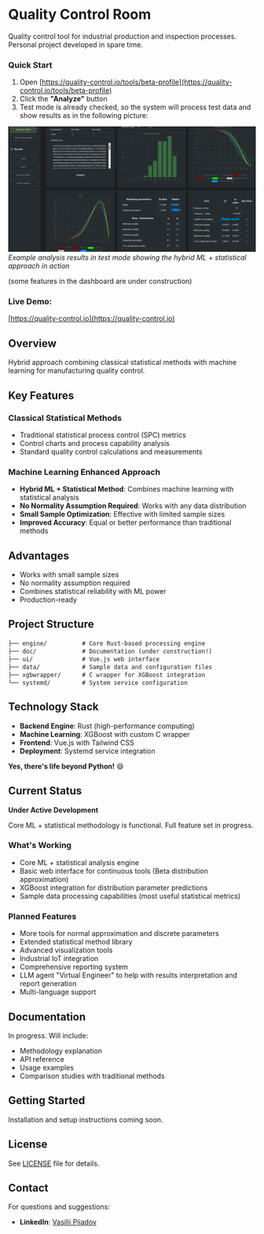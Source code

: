 # Quality Control Room

Quality control tool for industrial production and inspection processes. Personal project developed in spare time.

### Quick Start
1. Open [https://quality-control.io/tools/beta-profile](https://quality-control.io/tools/beta-profile)
2. Click the **"Analyze"** button
3. Test mode is already checked, so the system will process test data and show results as in the following picture:

![Quality Control Room Interface](doc/images/quality-screen.png)
*Example analysis results in test mode showing the hybrid ML + statistical approach in action*

(some features in the dashboard are under construction)

### Live Demo: 
[https://quality-control.io](https://quality-control.io)

## Overview

Hybrid approach combining classical statistical methods with machine learning for manufacturing quality control.

## Key Features

### Classical Statistical Methods
- Traditional statistical process control (SPC) metrics
- Control charts and process capability analysis
- Standard quality control calculations and measurements

### Machine Learning Enhanced Approach
- **Hybrid ML + Statistical Method**: Combines machine learning with statistical analysis
- **No Normality Assumption Required**: Works with any data distribution
- **Small Sample Optimization**: Effective with limited sample sizes
- **Improved Accuracy**: Equal or better performance than traditional methods

## Advantages

* Works with small sample sizes  
* No normality assumption required  
* Combines statistical reliability with ML power  
* Production-ready  

## Project Structure

```
├── engine/          # Core Rust-based processing engine
├── doc/             # Documentation (under construction!)
├── ui/              # Vue.js web interface
├── data/            # Sample data and configuration files
├── xgbwrapper/      # C wrapper for XGBoost integration
└── systemd/         # System service configuration
```

## Technology Stack

- **Backend Engine**: Rust (high-performance computing)
- **Machine Learning**: XGBoost with custom C wrapper
- **Frontend**: Vue.js with Tailwind CSS
- **Deployment**: Systemd service integration

**Yes, there's life beyond Python!** 😄

## Current Status

**Under Active Development**

Core ML + statistical methodology is functional. Full feature set in progress.

### What's Working
- Core ML + statistical analysis engine
- Basic web interface for continuous tools (Beta distribution approximation)
- XGBoost integration for distribution parameter predictions
- Sample data processing capabilities (most useful statistical metrics)

### Planned Features
- More tools for normal approximation and discrete parameters
- Extended statistical method library
- Advanced visualization tools
- Industrial IoT integration
- Comprehensive reporting system
- LLM agent "Virtual Engineer" to help with results interpretation and report generation
- Multi-language support

## Documentation

In progress. Will include:
- Methodology explanation
- API reference
- Usage examples
- Comparison studies with traditional methods

## Getting Started

Installation and setup instructions coming soon.

## License

See [LICENSE](LICENSE) file for details.

## Contact

For questions and suggestions:

- **LinkedIn**: [Vasilii Piiadov](https://www.linkedin.com/in/vasilii-piiadov/)
